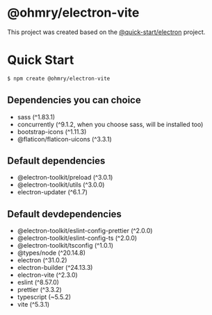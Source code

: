 # @ohmry/electron-vite
This project was created based on the [@quick-start/electron](https://github.com/alex8088/quick-start) project.

# Quick Start
``` bash
$ npm create @ohmry/electron-vite
```

## Dependencies you can choice
- sass (^1.83.1)
- concurrently (^9.1.2, when you choose sass, will be installed too)
- bootstrap-icons (^1.11.3)
- @flaticon/flaticon-uicons (^3.3.1)

## Default dependencies
- @electron-toolkit/preload (^3.0.1)
- @electron-toolkit/utils (^3.0.0)
- electron-updater (^6.1.7)

## Default devdependencies
- @electron-toolkit/eslint-config-prettier (^2.0.0)
- @electron-toolkit/eslint-config-ts (^2.0.0)
- @electron-toolkit/tsconfig (^1.0.1)
- @types/node (^20.14.8)
- electron (^31.0.2)
- electron-builder (^24.13.3)
- electron-vite (^2.3.0)
- eslint (^8.57.0)
- prettier (^3.3.2)
- typescript (~5.5.2)
- vite (^5.3.1)
